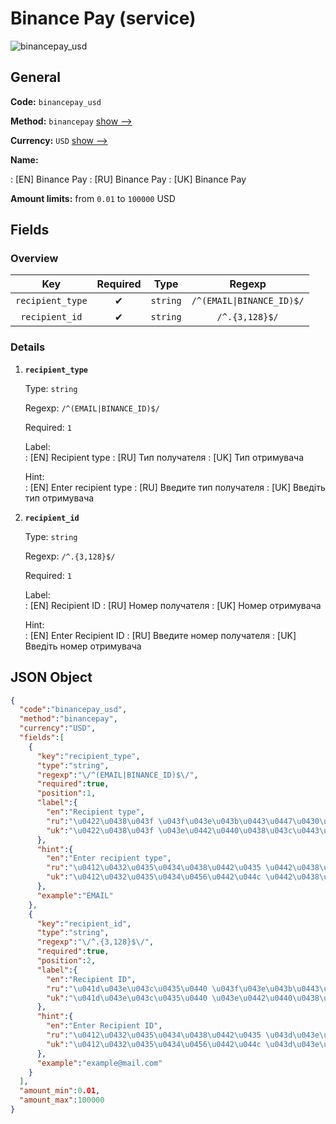 
# Binance Pay (service) 
![binancepay_usd](https://static.openfintech.io/payout_methods/binancepay_usd/logo.svg?w=400&c=v0.59.26#w24)  

## General 
 
**Code:** `binancepay_usd` 
 
**Method:** `binancepay` [show -->](/payout-methods/binancepay/) 
 
**Currency:** `USD` [show -->](/currencies/USD/) 
 
**Name:** 
 
:	[EN] Binance Pay 
:	[RU] Binance Pay 
:	[UK] Binance Pay 
 
**Amount limits:** from `0.01` to `100000` USD 

## Fields 

### Overview 

|Key|Required|Type|Regexp| 
|:---:|:---:|:---:|:---:| 
|`recipient_type`|✔|`string`|`/^(EMAIL\|BINANCE_ID)$/`| 
|`recipient_id`|✔|`string`|`/^.{3,128}$/`| 
 

### Details 
 
1. **`recipient_type`** 
 
	Type: `string` 
 
	Regexp: `/^(EMAIL|BINANCE_ID)$/` 
 
	Required: `1` 
 
	Label:  
	: [EN] Recipient type 
	: [RU] Тип получателя 
	: [UK] Тип отримувача 
 
	Hint:  
	: [EN] Enter recipient type 
	: [RU] Введите тип получателя 
	: [UK] Введіть тип отримувача 
 
2. **`recipient_id`** 
 
	Type: `string` 
 
	Regexp: `/^.{3,128}$/` 
 
	Required: `1` 
 
	Label:  
	: [EN] Recipient ID 
	: [RU] Номер получателя 
	: [UK] Номер отримувача 
 
	Hint:  
	: [EN] Enter Recipient ID 
	: [RU] Введите номер получателя 
	: [UK] Введіть номер отримувача 
 

## JSON Object 

```json
{
  "code":"binancepay_usd",
  "method":"binancepay",
  "currency":"USD",
  "fields":[
    {
      "key":"recipient_type",
      "type":"string",
      "regexp":"\/^(EMAIL|BINANCE_ID)$\/",
      "required":true,
      "position":1,
      "label":{
        "en":"Recipient type",
        "ru":"\u0422\u0438\u043f \u043f\u043e\u043b\u0443\u0447\u0430\u0442\u0435\u043b\u044f",
        "uk":"\u0422\u0438\u043f \u043e\u0442\u0440\u0438\u043c\u0443\u0432\u0430\u0447\u0430"
      },
      "hint":{
        "en":"Enter recipient type",
        "ru":"\u0412\u0432\u0435\u0434\u0438\u0442\u0435 \u0442\u0438\u043f \u043f\u043e\u043b\u0443\u0447\u0430\u0442\u0435\u043b\u044f",
        "uk":"\u0412\u0432\u0435\u0434\u0456\u0442\u044c \u0442\u0438\u043f \u043e\u0442\u0440\u0438\u043c\u0443\u0432\u0430\u0447\u0430"
      },
      "example":"EMAIL"
    },
    {
      "key":"recipient_id",
      "type":"string",
      "regexp":"\/^.{3,128}$\/",
      "required":true,
      "position":2,
      "label":{
        "en":"Recipient ID",
        "ru":"\u041d\u043e\u043c\u0435\u0440 \u043f\u043e\u043b\u0443\u0447\u0430\u0442\u0435\u043b\u044f",
        "uk":"\u041d\u043e\u043c\u0435\u0440 \u043e\u0442\u0440\u0438\u043c\u0443\u0432\u0430\u0447\u0430"
      },
      "hint":{
        "en":"Enter Recipient ID",
        "ru":"\u0412\u0432\u0435\u0434\u0438\u0442\u0435 \u043d\u043e\u043c\u0435\u0440 \u043f\u043e\u043b\u0443\u0447\u0430\u0442\u0435\u043b\u044f",
        "uk":"\u0412\u0432\u0435\u0434\u0456\u0442\u044c \u043d\u043e\u043c\u0435\u0440 \u043e\u0442\u0440\u0438\u043c\u0443\u0432\u0430\u0447\u0430"
      },
      "example":"example@mail.com"
    }
  ],
  "amount_min":0.01,
  "amount_max":100000
}
```  
